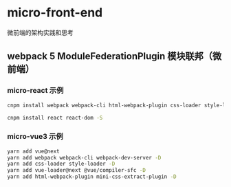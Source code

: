 # micro-front-end
微前端的架构实践和思考

## webpack 5 ModuleFederationPlugin 模块联邦（微前端）

### micro-react 示例
```bash
cnpm install webpack webpack-cli html-webpack-plugin css-loader style-loader babel-loader @babel/core @babel/preset-env @babel/preset-react webpack-dev-server -D

cnpm install react react-dom -S
```

### micro-vue3 示例
```bash
yarn add vue@next
yarn add webpack webpack-cli webpack-dev-server -D
yarn add css-loader style-loader -D
yarn add vue-loader@next @vue/compiler-sfc -D
yarn add html-webpack-plugin mini-css-extract-plugin -D
```